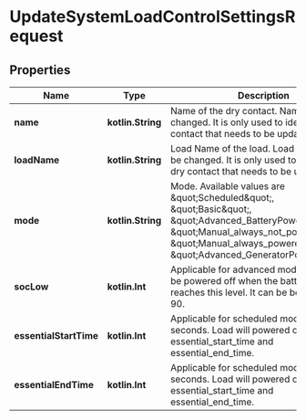 
# UpdateSystemLoadControlSettingsRequest

## Properties
Name | Type | Description | Notes
------------ | ------------- | ------------- | -------------
**name** | **kotlin.String** | Name of the dry contact. Name cannot be changed. It is only used to identify the dry contact that needs to be updated. | 
**loadName** | **kotlin.String** | Load Name of the load. Load Name cannot be changed. It is only used to identify the dry contact that needs to be updated. |  [optional]
**mode** | **kotlin.String** | Mode. Available values are \&quot;Scheduled\&quot;, \&quot;Basic\&quot;, \&quot;Advanced_BatteryPowered\&quot;, \&quot;Manual_always_not_powered\&quot;, \&quot;Manual_always_powered\&quot;, \&quot;Advanced_GeneratorPowered\&quot;. |  [optional]
**socLow** | **kotlin.Int** | Applicable for advanced mode. Load will be powered off when the battery soc reaches this level. It can be between 10 to 90. |  [optional]
**essentialStartTime** | **kotlin.Int** | Applicable for scheduled mode. Time in seconds. Load will powered on between essential_start_time and essential_end_time. |  [optional]
**essentialEndTime** | **kotlin.Int** | Applicable for scheduled mode. Time in seconds. Load will powered on between essential_start_time and essential_end_time. |  [optional]



